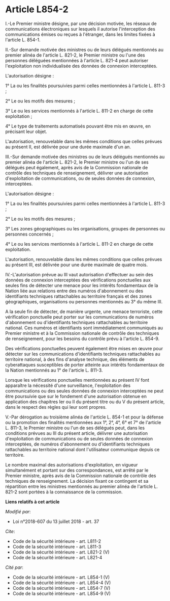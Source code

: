 # Article L854-2

I.-Le Premier ministre désigne, par une décision motivée, les réseaux de communications électroniques sur lesquels il
autorise l'interception des communications émises ou reçues à l'étranger, dans les limites fixées à l'article L. 854-1. 

II.-Sur demande motivée des ministres ou de leurs délégués mentionnés au premier alinéa de l'article L. 821-2, le Premier
ministre ou l'une des personnes déléguées mentionnées à l'article L. 821-4 peut autoriser l'exploitation non individualisée
des données de connexion interceptées. 

L'autorisation désigne : 

1° La ou les finalités poursuivies parmi celles mentionnées à l'article L. 811-3 ; 

2° Le ou les motifs des mesures ; 

3° Le ou les services mentionnés à l'article L. 811-2 en charge de cette exploitation ; 

4° Le type de traitements automatisés pouvant être mis en œuvre, en précisant leur objet. 

L'autorisation, renouvelable dans les mêmes conditions que celles prévues au présent II, est délivrée pour une durée maximale
d'un an. 

III.-Sur demande motivée des ministres ou de leurs délégués mentionnés au premier alinéa de l'article L. 821-2, le Premier
ministre ou l'un de ses délégués peut également, après avis de la Commission nationale de contrôle des techniques de
renseignement, délivrer une autorisation d'exploitation de communications, ou de seules données de connexion, interceptées. 

L'autorisation désigne : 

1° La ou les finalités poursuivies parmi celles mentionnées à l'article L. 811-3 ; 

2° Le ou les motifs des mesures ; 

3° Les zones géographiques ou les organisations, groupes de personnes ou personnes concernés ; 

4° Le ou les services mentionnés à l'article L. 811-2 en charge de cette exploitation. 

L'autorisation, renouvelable dans les mêmes conditions que celles prévues au présent III, est délivrée pour une durée
maximale de quatre mois. 

IV.-L'autorisation prévue au III vaut autorisation d'effectuer au sein des données de connexion interceptées des
vérifications ponctuelles aux seules fins de détecter une menace pour les intérêts fondamentaux de la Nation liée aux
relations entre des numéros d'abonnement ou des identifiants techniques rattachables au territoire français et des zones
géographiques, organisations ou personnes mentionnés au 3° du même III. 

A la seule fin de détecter, de manière urgente, une menace terroriste, cette vérification ponctuelle peut porter sur les
communications de numéros d'abonnement ou d'identifiants techniques rattachables au territoire national. Ces numéros et
identifiants sont immédiatement communiqués au Premier ministre et à la Commission nationale de contrôle des techniques de
renseignement, pour les besoins du contrôle prévu à l'article L. 854-9. 

Des vérifications ponctuelles peuvent également être mises en œuvre pour détecter sur les communications d'identifiants
techniques rattachables au territoire national, à des fins d'analyse technique, des éléments de cyberattaques susceptibles de
porter atteinte aux intérêts fondamentaux de la Nation mentionnés au 1° de l'article L. 811-3. 

Lorsque les vérifications ponctuelles mentionnées au présent IV font apparaître la nécessité d'une surveillance,
l'exploitation des communications ou des seules données de connexion interceptées ne peut être poursuivie que sur le
fondement d'une autorisation obtenue en application des chapitres Ier ou II du présent titre ou du V du présent article, dans
le respect des règles qui leur sont propres. 

V.-Par dérogation au troisième alinéa de l'article L. 854-1 et pour la défense ou la promotion des finalités mentionnées aux
1°, 2°, 4°, 6° et 7° de l'article L. 811-3, le Premier ministre ou l'un de ses délégués peut, dans les conditions prévues au
III du présent article, délivrer une autorisation d'exploitation de communications ou de seules données de connexion
interceptées, de numéros d'abonnement ou d'identifiants techniques rattachables au territoire national dont l'utilisateur
communique depuis ce territoire. 

Le nombre maximal des autorisations d'exploitation, en vigueur simultanément et portant sur des correspondances, est arrêté
par le Premier ministre, après avis de la Commission nationale de contrôle des techniques de renseignement. La décision
fixant ce contingent et sa répartition entre les ministres mentionnés au premier alinéa de l'article L. 821-2 sont portées à
la connaissance de la commission.

**Liens relatifs à cet article**

_Modifié par_:

  - Loi n°2018-607 du 13 juillet 2018 - art. 37

_Cite_:

  - Code de la sécurité intérieure - art. L811-2
  - Code de la sécurité intérieure - art. L811-3
  - Code de la sécurité intérieure - art. L821-2 (V)
  - Code de la sécurité intérieure - art. L821-4

_Cité par_:

  - Code de la sécurité intérieure - art. L854-1 (V)
  - Code de la sécurité intérieure - art. L854-4 (V)
  - Code de la sécurité intérieure - art. L854-7 (V)
  - Code de la sécurité intérieure - art. L854-9 (V)
